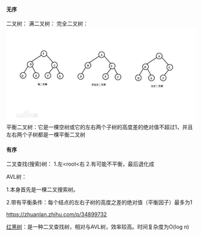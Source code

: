 #### 无序

二叉树：
满二叉树：
完全二叉树：
![erchashu](1.jpg)
平衡二叉树：它是一棵空树或它的左右两个子树的高度差的绝对值不超过1，并且左右两个子树都是一棵平衡二叉树

#### 有序

二叉查找(搜索)树：
1.左<root<右
2.有可能不平衡，最后退化成

AVL树：

1.本身首先是一棵二叉搜索树。

2.带有平衡条件：每个结点的左右子树的高度之差的绝对值（平衡因子）最多为1

https://zhuanlan.zhihu.com/p/34899732

[红黑树](../rbtree/RBTree.md)：是一种二叉查找树，相对与AVL树，效率较高。时间复杂度为O(log n)
